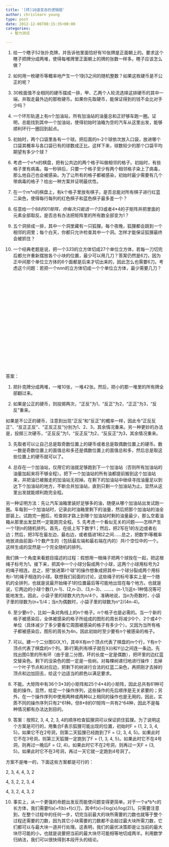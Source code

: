 ```yaml
---
title: '[转]10道变态的逻辑题'
author: chrislearn young
type: post
date: 2012-12-06T08:15:35+00:00
categories:
  - 智力测试

---
```


1. 给一个瞎子52张扑克牌，并告诉他里面恰好有10张牌是正面朝上的。要求这个瞎子把牌分成两堆，使得每堆牌里正面朝上的牌的张数一样多。瞎子应该怎么做？

<!--more-->
2. 如何用一枚硬币等概率地产生一个1到3之间的随机整数？如果这枚硬币是不公正的呢？

3. 30枚面值不全相同的硬币摆成一排，甲、乙两个人轮流选择这排硬币的其中一端，并取走最外边的那枚硬币。如果你先取硬币，能保证得到的钱不会比对手少吗？

4. 一个环形轨道上有n个加油站，所有加油站的油量总和正好够车跑一圈。证明，总能找到其中一个加油站，使得初始时油箱为空的汽车从这里出发，能够顺利环行一圈回到起点。

5. 初始时，两个口袋里各有一个球。把后面的n-2个球依次放入口袋，放进哪个口袋其概率与各口袋已有的球数成正比。这样下来，球数较少的那个口袋平均期望有多少个球？

6. 考虑一个n*n的棋盘，把有公共边的两个格子叫做相邻的格子。初始时，有些格子里有病毒。每一秒钟后，只要一个格子至少有两个相邻格子染上了病毒，那么他自己也会被感染。为了让所有的格子都被感染，初始时最少需要有几个带病毒的格子？给出一种方案并证明最优性。

7. 在一个m*n的棋盘上，有k个格子里放有棋子。是否总能对所有棋子进行红蓝二染色，使得每行每列的红色棋子和蓝色棋子最多差一个？

8. 任意给一个8*8的01矩阵，你每次只能选一个3*3或者4*4的子矩阵并把里面的元素全部取反。是否总有办法把矩阵里的所有数全部变为1？

9. 五个洞排成一排，其中一个洞里藏有一只狐狸。每个夜晚，狐狸都会跳到一个相邻的洞里；每个白天，你都只允许检查其中一个洞。怎样才能保证狐狸最终会被抓住？

10. 一个经典老题是说，把一个3*3*3的立方体切成27个单位立方体，若每一刀切完后都允许重新摆放各个小块的位置，最少可以用几刀？答案仍然是6刀，因为正中间那个单位立方体的6个面都是后来才切出来的，因此怎么也需要6刀。考虑这个问题：若把一个n*n*n的立方体切成一个个单位立方体，最少需要几刀？

&nbsp;

&nbsp;

&nbsp;

&nbsp;

&nbsp;

&nbsp;

&nbsp;

&nbsp;

&nbsp;

&nbsp;
  
答案：

1. 把扑克牌分成两堆，一堆10张，一堆42张。然后，把小的那一堆里的所有牌全部翻过来。

2. 如果是公正的硬币，则投掷两次，“正反”为1，“反正”为2，“正正”为3，“反反”重来。

  如果是不公正的硬币，注意到出现“正反”和“反正”的概率一样，因此令“正反反正”、“反正正反”、“正反正反”分别为1、2、3，其余情况重来。另一种更妙的办法是，投掷三次硬币，“正反反”为1，“反正反”为2，“反反正”为3，其余情况重来。

3. 先取者可以让自己总是取奇数位置上的硬币或者总是取偶数位置上的硬币。数一数是奇数位置上的面值总和多还是偶数位置上的面值总和多，然后总是取这些位置上的硬币就可以了。

4. 总存在一个加油站，仅用它的油就足够跑到下一个加油站（否则所有加油站的油量加起来将不够全程）。把下一个加油站的所有油都提前搬到这个加油站来，并把油已被搬走的加油站无视掉。在剩下的加油站中继续寻找油量足以到达下个加油站的地方，不断合并加油站，直到只剩一个加油站为止。显然从这里出发就能顺利跑完全程。

  另一种证明方法：先让汽车油箱里装好足够多的油，随便从哪个加油站出发试跑一圈。车每到一个加油站时，记录此时油箱里剩下的油量，然后把那个加油站的油全部装上。试跑完一圈后，检查刚才路上到哪个加油站时剩的油量最少，那么空着油箱从那里出发显然一定能跑完全程。
5. 先考虑一个看似无关的问题——怎样产生一个1到n的随机排列。首先，在纸上写下数字1；然后，把2写在1的左边或者右边；然后，把3写在最左边，最右边，或者插进1和2之间……总之，把数字i等概率地放进由前面i-1个数产生的（包括最左端和最右端在内的）共i个空位中的一个。这样生成的显然是一个完全随机的排列。

我们换一个角度来看题目描述的过程：假想用一根绳子把两个球拴在一起，把这根绳子标号为1。接下来，把其中一个小球分裂成两个小球，这两个小球用标号为2的绳子相连。总之，把“放进第i个球”的操作想象成把其中一个球分裂成两个用标有i-1的绳子相连的小球。联想我们前面的讨论，这些绳子的标号事实上是一个随机的全排列，也就是说最开始绳子1的位置最后等可能地出现在每个地方。也就是说，它两边的小球个数(1,n-1)、(2,n-2)、(3,n-3)、……、(n-1,1)这n-1种情况等可能地发生。因此，小袋子里的球数大约为n/4个。准确地说，当n为奇数时，小袋子里的球数为(n+1)/4；当n为偶数时，小袋子里的球数为n^2/(4n-4)。

6. 至少要n个，比如一条对角线上的n个格子。n个格子也是必需的。当一个新的格子被感染后，全体被感染的格子所组成的图形的周长将减少0个、2个或4个单位（具体减少了多少要看它周围被感染的格子有多少个）。又因为当所有格子都被感染后，图形的周长为4n，因此初始时至少要有n个被感染的格子。

7. 可以。建一个二分图G(X,Y)，其中X有m个顶点代表了棋盘的m个行，Y有n个顶点代表了棋盘的n个列。第i行第j列有棋子就在X(i)和Y(j)之间连一条边。先找出图G里的所有环（由于是二分图，环的长度一定是偶数），把环里的边红蓝交替染色。剩下的没染色的图一定是一些树。对每棵树递归地进行操作：去掉一个叶子节点和对应边，把剩下的树进行合法的红蓝二染色，再把刚才去掉的顶点和边加回去，给这个边适当的颜色以满足要求。

8. 不能。大矩阵中有36个3\*3的小矩阵和25个4\*4的小矩阵，因此总共有61种可能的操作。显然，给定一个操作序列，这些操作的先后顺序是无关紧要的；另外，在一个操作序列中使用两种或两种以上相同的操作也是无用的。因此，实质不同的操作序列只有2^61种。但8*8的01矩阵一共有2^64种，因此不是每种情况都有办法达到目的。

9. 答案：按照2, 3, 4, 2, 3, 4的顺序检查狐狸洞可以保证抓住狐狸。为了说明这个方案是可行的，用集合F表示狐狸可能出现的位置，初始时F = {1, 2, 3, 4, 5}。如果它不在2号洞，则第二天狐狸已经跑到了F = {2, 3, 4, 5}。如果此时它不在3号洞，则第三天狐狸一定跑到了F = {1, 3, 4, 5}。如果此时它不在4号洞，则再过一晚后F = {2, 4}。如果此时它不在2号洞，则再过一天F = {3, 5}。如果此时它不在3号洞，再过一天它就一定跑到4号洞了。

  方案不是唯一的，下面这些方案都是可行的：

  2, 3, 4, 4, 3, 2

  4, 3, 2, 2, 3, 4

  4, 3, 2, 4, 3, 2

10. 事实上，从一个更强的命题出发反而能使问题变得更简单。对于一个a\*b\*c的长方体，我们需要f(a)+f(b)+f(c)刀，其中f(x)=⌈log(x)/log(2)⌉。只需要注意到，在整个过程中的任何一步，切完当前最大的块所需要的刀数也就等于整个过程还需要的刀数，因为其它小块需要的刀数都不会超过最大块所需刀数，它们都可以与最大块一道并行处理。这表明，我们的最优决策即是让当前的最大块尽可能的小，也就是说要把当前的最大块尽可能相等地切成两半。利用数学归纳法，我们可以很快得到本段开头的结论。